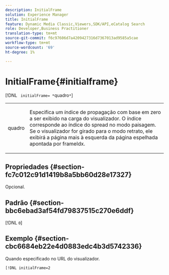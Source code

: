 ```yaml
---
description: InitialFrame
solution: Experience Manager
title: InitialFrame
feature: Dynamic Media Classic,Viewers,SDK/API,eCatalog Search
role: Developer,Business Practitioner
translation-type: tm+mt
source-git-commit: f6c97606d7a4209427316d7367013ad9585a5cae
workflow-type: tm+mt
source-wordcount: '69'
ht-degree: 1%

---
```



# InitialFrame{#initialframe}

[!DNL ` initialFrame= *`quadro`*`]

<table id="table_06B5F795889E402FB6BCEA4D882E1422"> 
 <tbody> 
  <tr> 
   <td colname="col1"> <p> <span class="codeph"><span class="varname"> quadro</span></span> </p> </td> 
   <td colname="col2"> <p> Especifica um índice de propagação com base em zero a ser exibido na carga do visualizador. O índice corresponde ao índice do spread no modo paisagem. Se o visualizador for girado para o modo retrato, ele exibirá a página mais à esquerda da página espelhada apontada por <span class="codeph"> frameIdx</span>. </p> </td> 
  </tr> 
 </tbody> 
</table>

## Propriedades {#section-fc7c012c91d1419b8a5bb60d28e17327}

Opcional.

## Padrão {#section-bbc6ebad3af54fd79837515c270e6ddf}

[!DNL `0`]

## Exemplo {#section-cbc6684eb22e4d0883edc4b3d5742336}

Quando especificado no URL do visualizador.

```
[!DNL initialFrame=2
```

